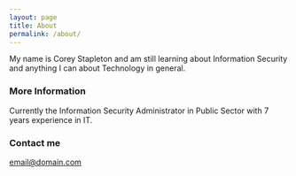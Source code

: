 ```yaml
---
layout: page
title: About
permalink: /about/
---
```


My name is Corey Stapleton and am still learning about Information Security and anything I can about Technology in general.

### More Information

Currently the Information Security Administrator in Public Sector with 7 years experience in IT. 

### Contact me

[email@domain.com](mailto:cstapleton.cs@gmail.com)
